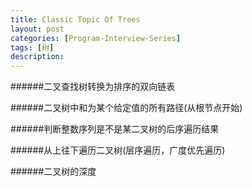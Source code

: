 ```yaml
---
title: Classic Topic Of Trees
layout: post
categories: [Program-Interview-Series]
tags: [树]
description:  
---  
```


######二叉查找树转换为排序的双向链表

######二叉树中和为某个给定值的所有路径(从根节点开始)

######判断整数序列是不是某二叉树的后序遍历结果

######从上往下遍历二叉树(层序遍历，广度优先遍历)

######二叉树的深度